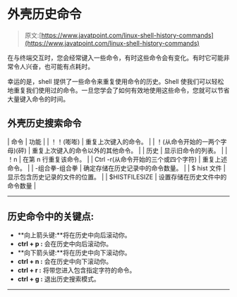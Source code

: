 # 外壳历史命令

> 原文:[https://www.javatpoint.com/linux-shell-history-commands](https://www.javatpoint.com/linux-shell-history-commands)

在与终端交互时，您会经常键入一些命令，有时这些命令会有变化。有时它可能非常令人兴奋，也可能有点耗时。

幸运的是，shell 提供了一些命令来重复使用命令的历史。Shell 使我们可以轻松地重复我们使用过的命令。一旦您学会了如何有效地使用这些命令，您就可以节省大量键入命令的时间。

## 外壳历史搜索命令

| 命令 | 功能 |
| ！！(嘭嘭) | 重复上次键入的命令。 |
| ！(从命令开始的一两个字母)(砰) | 重复上次键入的命令以外的其他命令。 |
| 历史 | 显示旧命令的列表。 |
| ！n | 在第 n 行重复该命令。 |
| Ctrl -r(从命令开始的三个或四个字符) | 重复上述命令。 |
| -组合拳-组合拳 | 确定存储在历史记录中的命令数量。 |
| $ hist 文件 | 显示包含历史记录的文件的位置。 |
| $HISTFILESIZE | 设置存储在历史文件中的命令数量 |

* * *

## 历史命令中的关键点:

*   **向上箭头键:**将在历史中向后滚动你。
*   **ctrl + p :** 会在历史中向后滚动你。
*   **向下箭头键:**将在历史中向下滚动你。
*   **ctrl + n :** 会在历史中向下滚动你。
*   **ctrl + r :** 将带您进入包含指定字符的命令。
*   **ctrl + g :** 退出历史搜索模式。

* * *
